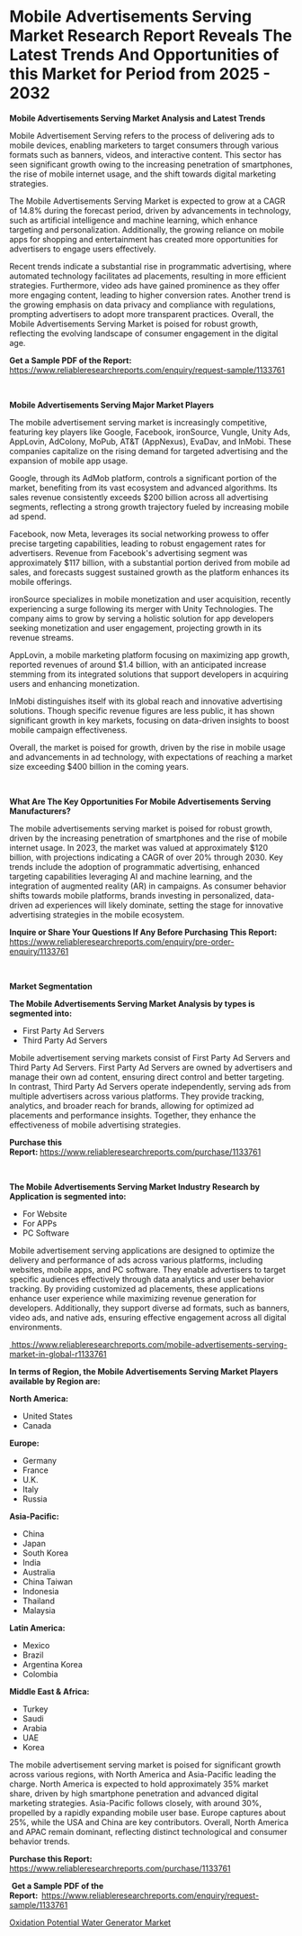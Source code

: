 <p><h1>Mobile Advertisements Serving Market Research Report Reveals The Latest Trends And Opportunities of this Market for Period from 2025 - 2032</h1></p><p><strong>Mobile Advertisements Serving Market Analysis and Latest Trends</strong></p>
<p><p>Mobile Advertisement Serving refers to the process of delivering ads to mobile devices, enabling marketers to target consumers through various formats such as banners, videos, and interactive content. This sector has seen significant growth owing to the increasing penetration of smartphones, the rise of mobile internet usage, and the shift towards digital marketing strategies. </p><p>The Mobile Advertisements Serving Market is expected to grow at a CAGR of 14.8% during the forecast period, driven by advancements in technology, such as artificial intelligence and machine learning, which enhance targeting and personalization. Additionally, the growing reliance on mobile apps for shopping and entertainment has created more opportunities for advertisers to engage users effectively.</p><p>Recent trends indicate a substantial rise in programmatic advertising, where automated technology facilitates ad placements, resulting in more efficient strategies. Furthermore, video ads have gained prominence as they offer more engaging content, leading to higher conversion rates. Another trend is the growing emphasis on data privacy and compliance with regulations, prompting advertisers to adopt more transparent practices. Overall, the Mobile Advertisements Serving Market is poised for robust growth, reflecting the evolving landscape of consumer engagement in the digital age.</p></p>
<p><strong>Get a Sample PDF of the Report:&nbsp;</strong> <a href="https://www.reliableresearchreports.com/enquiry/request-sample/1133761?utm_campaign=2255&utm_medium=2&utm_source=Github&utm_content=ia&utm_term=25032025&utm_id=mobile-advertisements-serving">https://www.reliableresearchreports.com/enquiry/request-sample/1133761</a></p>
<p>&nbsp;</p>
<p><strong>Mobile Advertisements Serving Major Market Players</strong></p>
<p><p>The mobile advertisement serving market is increasingly competitive, featuring key players like Google, Facebook, ironSource, Vungle, Unity Ads, AppLovin, AdColony, MoPub, AT&T (AppNexus), EvaDav, and InMobi. These companies capitalize on the rising demand for targeted advertising and the expansion of mobile app usage.</p><p>Google, through its AdMob platform, controls a significant portion of the market, benefiting from its vast ecosystem and advanced algorithms. Its sales revenue consistently exceeds $200 billion across all advertising segments, reflecting a strong growth trajectory fueled by increasing mobile ad spend.</p><p>Facebook, now Meta, leverages its social networking prowess to offer precise targeting capabilities, leading to robust engagement rates for advertisers. Revenue from Facebook's advertising segment was approximately $117 billion, with a substantial portion derived from mobile ad sales, and forecasts suggest sustained growth as the platform enhances its mobile offerings.</p><p>ironSource specializes in mobile monetization and user acquisition, recently experiencing a surge following its merger with Unity Technologies. The company aims to grow by serving a holistic solution for app developers seeking monetization and user engagement, projecting growth in its revenue streams.</p><p>AppLovin, a mobile marketing platform focusing on maximizing app growth, reported revenues of around $1.4 billion, with an anticipated increase stemming from its integrated solutions that support developers in acquiring users and enhancing monetization.</p><p>InMobi distinguishes itself with its global reach and innovative advertising solutions. Though specific revenue figures are less public, it has shown significant growth in key markets, focusing on data-driven insights to boost mobile campaign effectiveness.</p><p>Overall, the market is poised for growth, driven by the rise in mobile usage and advancements in ad technology, with expectations of reaching a market size exceeding $400 billion in the coming years.</p></p>
<p>&nbsp;</p>
<p><strong>What Are The Key Opportunities For Mobile Advertisements Serving Manufacturers?</strong></p>
<p><p>The mobile advertisements serving market is poised for robust growth, driven by the increasing penetration of smartphones and the rise of mobile internet usage. In 2023, the market was valued at approximately $120 billion, with projections indicating a CAGR of over 20% through 2030. Key trends include the adoption of programmatic advertising, enhanced targeting capabilities leveraging AI and machine learning, and the integration of augmented reality (AR) in campaigns. As consumer behavior shifts towards mobile platforms, brands investing in personalized, data-driven ad experiences will likely dominate, setting the stage for innovative advertising strategies in the mobile ecosystem.</p></p>
<p><strong>Inquire or Share Your Questions If Any Before Purchasing This Report:</strong> <a href="https://www.reliableresearchreports.com/enquiry/pre-order-enquiry/1133761?utm_campaign=2255&utm_medium=2&utm_source=Github&utm_content=ia&utm_term=25032025&utm_id=mobile-advertisements-serving">https://www.reliableresearchreports.com/enquiry/pre-order-enquiry/1133761</a></p>
<p>&nbsp;</p>
<p><strong>Market Segmentation</strong></p>
<p><strong>The Mobile Advertisements Serving Market Analysis by types is segmented into:</strong></p>
<p><ul><li>First Party Ad Servers</li><li>Third Party Ad Servers</li></ul></p>
<p><p>Mobile advertisement serving markets consist of First Party Ad Servers and Third Party Ad Servers. First Party Ad Servers are owned by advertisers and manage their own ad content, ensuring direct control and better targeting. In contrast, Third Party Ad Servers operate independently, serving ads from multiple advertisers across various platforms. They provide tracking, analytics, and broader reach for brands, allowing for optimized ad placements and performance insights. Together, they enhance the effectiveness of mobile advertising strategies.</p></p>
<p><strong>Purchase this Report:&nbsp;</strong><a href="https://www.reliableresearchreports.com/purchase/1133761?utm_campaign=2255&utm_medium=2&utm_source=Github&utm_content=ia&utm_term=25032025&utm_id=mobile-advertisements-serving">https://www.reliableresearchreports.com/purchase/1133761</a></p>
<p>&nbsp;</p>
<p><strong>The Mobile Advertisements Serving Market Industry Research by Application is segmented into:</strong></p>
<p><ul><li>For Website</li><li>For APPs</li><li>PC Software</li></ul></p>
<p><p>Mobile advertisement serving applications are designed to optimize the delivery and performance of ads across various platforms, including websites, mobile apps, and PC software. They enable advertisers to target specific audiences effectively through data analytics and user behavior tracking. By providing customized ad placements, these applications enhance user experience while maximizing revenue generation for developers. Additionally, they support diverse ad formats, such as banners, video ads, and native ads, ensuring effective engagement across all digital environments.</p></p>
<p><a href="https://www.reliableresearchreports.com/mobile-advertisements-serving-market-in-global-r1133761?utm_campaign=2255&utm_medium=2&utm_source=Github&utm_content=ia&utm_term=25032025&utm_id=mobile-advertisements-serving">&nbsp;https://www.reliableresearchreports.com/mobile-advertisements-serving-market-in-global-r1133761</a></p>
<p><strong>In terms of Region, the Mobile Advertisements Serving Market Players available by Region are:</strong></p>
<p>
    <p> <strong> North America: </strong>
        <ul>
            <li>United States</li>
            <li>Canada</li>
        </ul>
        </p> 
    <p> <strong> Europe: </strong>
        <ul>
            <li>Germany</li>
            <li>France</li>
            <li>U.K.</li>
            <li>Italy</li>
            <li>Russia</li>
        </ul>
        </p> 
    <p> <strong> Asia-Pacific: </strong>
        <ul>
            <li>China</li>
            <li>Japan</li>
            <li>South Korea</li>
            <li>India</li>
            <li>Australia</li>
            <li>China Taiwan</li>
            <li>Indonesia</li>
            <li>Thailand</li>
            <li>Malaysia</li>
        </ul>
        </p> 
    <p> <strong> Latin America: </strong>
        <ul>
            <li>Mexico</li>
            <li>Brazil</li>
            <li>Argentina Korea</li>
            <li>Colombia</li>
        </ul>
        </p> 
    <p> <strong> Middle East & Africa: </strong>
        <ul>
            <li>Turkey</li>
            <li>Saudi</li>
            <li>Arabia</li>
            <li>UAE</li>
            <li>Korea</li>
        </ul>
    </p>
    </p>
<p><p>The mobile advertisement serving market is poised for significant growth across various regions, with North America and Asia-Pacific leading the charge. North America is expected to hold approximately 35% market share, driven by high smartphone penetration and advanced digital marketing strategies. Asia-Pacific follows closely, with around 30%, propelled by a rapidly expanding mobile user base. Europe captures about 25%, while the USA and China are key contributors. Overall, North America and APAC remain dominant, reflecting distinct technological and consumer behavior trends.</p></p>
<p><strong>Purchase this Report: </strong><a href="https://www.reliableresearchreports.com/purchase/1133761?utm_campaign=2255&utm_medium=2&utm_source=Github&utm_content=ia&utm_term=25032025&utm_id=mobile-advertisements-serving">https://www.reliableresearchreports.com/purchase/1133761</a></p>
<p>&nbsp;<strong>Get a Sample PDF of the Report:&nbsp;&nbsp;</strong><a href="https://www.reliableresearchreports.com/enquiry/request-sample/1133761?utm_campaign=2255&utm_medium=2&utm_source=Github&utm_content=ia&utm_term=25032025&utm_id=mobile-advertisements-serving">https://www.reliableresearchreports.com/enquiry/request-sample/1133761</a></p>
<p><strong></strong></p>
<p><p><a href="https://github.com/sca704osol/Market-Research-Report-List-1/blob/main/oxidation-potential-water-generator-market.md?utm_campaign=2255&utm_medium=2&utm_source=Github&utm_content=ia&utm_term=25032025&utm_id=mobile-advertisements-serving">Oxidation Potential Water Generator Market</a></p></p>